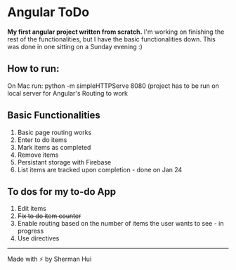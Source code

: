 <h1>Angular ToDo</h1>

<p><strong>My first angular project written from scratch.</strong> I'm working on finishing the rest of the functionalities, but I have the basic functionalities down. This was done in one sitting on a Sunday evening :)</p>

<h2>How to run:</h2>

<p>On Mac run: python -m simpleHTTPServe 8080 (project has to be run on local server for Angular's Routing to work</p>

<h2>Basic Functionalities</h2>

<ol>
	<li>Basic page routing works</li>
	<li>Enter to do items</li>
	<li>Mark items as completed</li>
	<li>Remove items</li>
	<li>Persistant storage with Firebase</li>
	<li>List items are tracked upon completion - done on Jan 24</li>
</ol>

<h2>To dos for my to-do App</h2>

<ol>
	<li>Edit items</li>
	<s><li>Fix to do item counter</li></s>
	<li>Enable routing based on the number of items the user wants to see - in progress</li>
	<li>Use directives</li>
</ol>

<hr/>
Made with ⚡ by Sherman Hui

